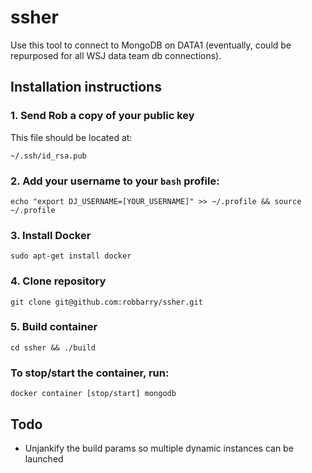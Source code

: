 # ssher

Use this tool to connect to MongoDB on DATA1 (eventually, could be repurposed for all WSJ data team db connections).

## Installation instructions

### 1. Send Rob a copy of your public key

This file should be located at:

	~/.ssh/id_rsa.pub

### 2. Add your username to your `bash` profile:

	echo "export DJ_USERNAME=[YOUR_USERNAME]" >> ~/.profile && source ~/.profile

### 3. Install Docker

	sudo apt-get install docker

### 4. Clone repository

	git clone git@github.com:robbarry/ssher.git

### 5. Build container

	cd ssher && ./build

### To stop/start the container, run:

	docker container [stop/start] mongodb

## Todo

* Unjankify the build params so multiple dynamic instances can be launched